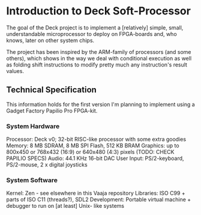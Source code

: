 # Introduction to Deck Soft-Processor

The goal of the Deck project is to implement a [relatively] simple, small,
understandable microprocessor to deploy on FPGA-boards and, who knows, later on
other system chips.

The project has been inspired by the ARM-family of processors (and some others),
which shows in the way we deal with conditional execution as well as folding
shift instructions to modify pretty much any instruction's result values.

## Technical Specification

This information holds for the first version I'm planning to implement using a
Gadget Factory Papilio Pro FPGA-kit.

### System Hardware

Processor:      Deck v0; 32-bit RISC-like processor with some extra goodies
Memory:         8 MB SDRAM, 8 MB SPI Flash, 512 KB BRAM
Graphics:       up to 800x450 or 768x432 (16:9) or 640x480 (4:3) pixels
                (TODO: CHECK PAPILIO SPECS)
Audio:          44.1 KHz 16-bit DAC
User Input:     PS/2-keyboard, PS/2-mouse, 2 x digital joysticks

### System Software

Kernel:         Zen - see elsewhere in this Vaaja repository
Libraries:      ISO C99 + parts of ISO C11 (threads?), SDL2
Development:    Portable virtual machine + debugger to run on [at least] Unix-
                like systems

